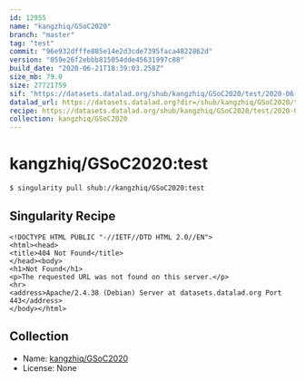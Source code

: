 ```yaml
---
id: 12955
name: "kangzhiq/GSoC2020"
branch: "master"
tag: "test"
commit: "96e932dfffe885e14e2d3cde7395faca4822862d"
version: "059e26f2ebbb815054dde45631997c88"
build_date: "2020-06-21T18:39:03.258Z"
size_mb: 79.0
size: 27721759
sif: "https://datasets.datalad.org/shub/kangzhiq/GSoC2020/test/2020-06-21-96e932df-059e26f2/059e26f2ebbb815054dde45631997c88.sif"
datalad_url: https://datasets.datalad.org?dir=/shub/kangzhiq/GSoC2020/test/2020-06-21-96e932df-059e26f2/
recipe: https://datasets.datalad.org/shub/kangzhiq/GSoC2020/test/2020-06-21-96e932df-059e26f2/Singularity
collection: kangzhiq/GSoC2020
---
```


# kangzhiq/GSoC2020:test

```bash
$ singularity pull shub://kangzhiq/GSoC2020:test
```

## Singularity Recipe

```singularity
<!DOCTYPE HTML PUBLIC "-//IETF//DTD HTML 2.0//EN">
<html><head>
<title>404 Not Found</title>
</head><body>
<h1>Not Found</h1>
<p>The requested URL was not found on this server.</p>
<hr>
<address>Apache/2.4.38 (Debian) Server at datasets.datalad.org Port 443</address>
</body></html>
```

## Collection

 - Name: [kangzhiq/GSoC2020](https://github.com/kangzhiq/GSoC2020)
 - License: None

